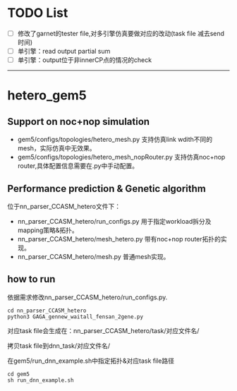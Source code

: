 # TODO List
- [ ] 修改了garnet的tester file,对多引擎仿真要做对应的改动(task file 减去send时间)
- [ ] 单引擎：read output partial sum
- [ ] 单引擎：output位于非innerCP点的情况的check
---
# hetero_gem5
## Support on noc+nop simulation
- gem5/configs/topologies/hetero_mesh.py 支持仿真link wdith不同的mesh，实际仿真中无效果。
- gem5/configs/topologies/hetero_mesh_nopRouter.py 支持仿真noc+nop router,具体配置信息需要在.py中手动配置。

## Performance prediction & Genetic algorithm
位于nn_parser_CCASM_hetero文件下：
- nn_parser_CCASM_hetero/run_configs.py 用于指定workload拆分及mapping策略&拓扑。
- nn_parser_CCASM_hetero/mesh_hetero.py 带有noc+nop router拓扑的实现。
- nn_parser_CCASM_hetero/mesh.py 普通mesh实现。

## how to run
依据需求修改nn_parser_CCASM_hetero/run_configs.py.
```
cd nn_parser_CCASM_hetero
python3 GAGA_gennew_waitall_fensan_2gene.py
```
对应task file会生成在：nn_parser_CCASM_hetero/task/对应文件名/

拷贝task file到dnn_task/对应文件名/

在gem5/run_dnn_example.sh中指定拓扑&对应task file路径
```
cd gem5
sh run_dnn_example.sh
```
